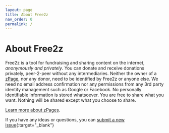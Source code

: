 ```yaml
---
layout: page
title: About Free2z
nav_order: 0
permalink: /
---
```


# About Free2z

Free2z is a tool for fundraising and sharing content
on the internet, *anonymously and privately*.
You can donate and receive donations privately,
peer-2-peer without any intermediaries.
Neither the owner of a
[zPage](what-are-zpages),
nor any donor, need to be identified by Free2z or anyone else.
We need no email address confirmation nor any permissions from any
3rd party identity management such as Google or Facebook.
No personally identifiable information is stored whatsoever.
You are free to share what you want.
Nothing will be shared except what you choose to share.

[Learn more about zPages](what-are-zpages).

If you have any ideas or questions, you can
[submit a new issue](https://github.com/skyl/free2z/issues/new){:target="_blank"}
